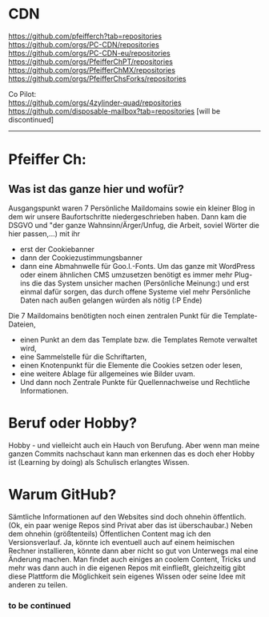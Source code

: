 # CDN

https://github.com/pfeifferch?tab=repositories   
https://github.com/orgs/PC-CDN/repositories  
https://github.com/orgs/PC-CDN-eu/repositories  
https://github.com/orgs/PfeifferChPT/repositories  
https://github.com/orgs/PfeifferChMX/repositories  
https://github.com/orgs/PfeifferChsForks/repositories

Co Pilot:  
https://github.com/orgs/4zylinder-quad/repositories  
https://github.com/disposable-mailbox?tab=repositories [will be discontinued] 

---

# Pfeiffer Ch:

## Was ist das ganze hier und wofür?
Ausgangspunkt waren 7 Persönliche Maildomains sowie ein kleiner Blog in dem wir unsere Baufortschritte niedergeschrieben haben. 
Dann kam die DSGVO und "der ganze Wahnsinn/Ärger/Unfug, die Arbeit, soviel Wörter die hier passen,...) mit ihr
 - erst der Cookiebanner
 - dann der Cookiezustimmungsbanner
 - dann eine Abmahnwelle für Goo.l.-Fonts. 
Um das ganze mit WordPress oder einem ähnlichen CMS umzusetzen benötigt es immer mehr Plug-ins die das System unsicher machen 
(Persönliche Meinung:) und erst einmal dafür sorgen, das durch offene Systeme viel mehr Persönliche Daten nach außen gelangen würden als nötig (:P Ende) 

Die 7 Maildomains benötigten noch einen zentralen Punkt für die Template-Dateien, 
- einen Punkt an dem das Template bzw. die Templates Remote verwaltet wird,
- eine Sammelstelle für die Schriftarten, 
- einen Knotenpunkt für die Elemente die Cookies setzen oder lesen, 
- eine weitere Ablage für allgemeines wie Bilder uvam. 
- Und dann noch Zentrale Punkte für Quellennachweise und Rechtliche Informationen. 

# Beruf oder Hobby?
Hobby - und vielleicht auch ein Hauch von Berufung. 
Aber wenn man meine ganzen Commits nachschaut kann man erkennen das es doch eher Hobby ist (Learning by doing) als Schulisch erlangtes Wissen. 

# Warum GitHub?
Sämtliche Informationen auf den Websites sind doch ohnehin öffentlich. 
(Ok, ein paar wenige Repos sind Privat aber das ist überschaubar.)
Neben dem ohnehin (größtenteils) Öffentlichen Content mag ich den Versionsverlauf. 
Ja, könnte ich eventuell auch auf einem heimischen Rechner installieren, könnte dann aber nicht so gut von Unterwegs mal eine Änderung machen. 
Man findet auch einiges an coolem Content, Tricks und mehr was dann auch in die eigenen Repos mit einfließt, 
gleichzeitig gibt diese Plattform die Möglichkeit sein eigenes Wissen oder seine Idee mit anderen zu teilen. 

### to be continued 
